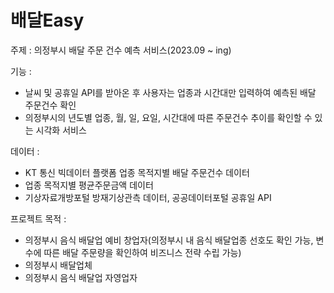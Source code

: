 # 배달Easy

주제 : 의정부시 배달 주문 건수 예측 서비스(2023.09 ~ ing)



기능 : 

- 날씨 및 공휴일 API를 받아온 후 사용자는 업종과 시간대만 입력하여 예측된 배달 주문건수 확인
- 의정부시의 년도별 업종, 월, 일, 요일, 시간대에 따른 주문건수 추이를 확인할 수 있는 시각화 서비스
  

  

데이터 :

- KT 통신 빅데이터 플랫폼 업종 목적지별 배달 주문건수 데이터
- 업종 목적지별 평균주문금액 데이터
- 기상자료개방포털 방재기상관측 데이터, 공공데이터포털 공휴일 API


프로젝트 목적 :
- 의정부시 음식 배달업 예비 창업자(의정부시 내 음식 배달업종 선호도 확인 가능, 변수에 따른 배달 주문량을 확인하여 비즈니스 전략 수립 가능)
- 의정부시 배달업체
- 의정부시 음식 배달업 자영업자






